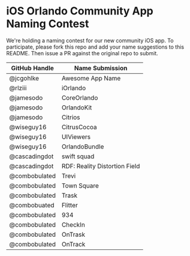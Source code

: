# iOS Orlando Community App Naming Contest

We're holding a naming contest for our new community iOS app. To participate, please fork this repo and add your name suggestions to this README. Then issue a PR against the original repo to submit.

| GitHub Handle | Name Submission                |
| ------------- | ------------------------------ |
| @jcgohlke     | Awesome App Name               |
| @rlziii       | iOrlando                       |
| @jamesodo     | CoreOrlando                    |
| @jamesodo     | OrlandoKit                     |
| @jamesodo     | Citrios                        |
| @wiseguy16    | CitrusCocoa                    |
| @wiseguy16    | UIViewers                      |
| @wiseguy16    | OrlandoBundle                  |
| @cascadingdot | swift squad                    |
| @cascadingdot | RDF: Reality Distortion Field  |
| @combobulated | Trevi                          |
| @combobulated | Town Square                    |
| @combobulated | Trask                          |
| @combobuated  | Flitter                        |
| @combobulated | 934                            |
| @combobulated | CheckIn                        |
| @combobulated | OnTrask                        |
| @combobulated | OnTrack                        |